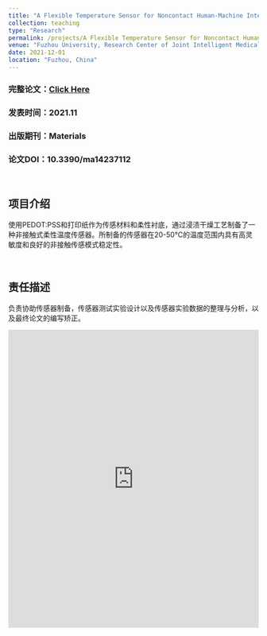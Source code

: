 ```yaml
---
title: "A Flexible Temperature Sensor for Noncontact Human-Machine Interaction"
collection: teaching
type: "Research"
permalink: /projects/A Flexible Temperature Sensor for Noncontact Human-Machine Interaction
venue: "Fuzhou University, Research Center of Joint Intelligent Medical Engineering"
date: 2021-12-01
location: "Fuzhou, China"
---
```


### 完整论文：[Click Here](https://www.mdpi.com/1996-1944/14/23/7112)   
### 发表时间：2021.11
### 出版期刊：Materials
### 论文DOI：10.3390/ma14237112

<br>

## 项目介绍
使用PEDOT:PSS和打印纸作为传感材料和柔性衬底，通过浸渍干燥工艺制备了一种非接触式柔性温度传感器。所制备的传感器在20-50℃的温度范围内具有高灵敏度和良好的非接触传感模式稳定性。

<br>

## 责任描述
负责协助传感器制备，传感器测试实验设计以及传感器实验数据的整理与分析，以及最终论文的编写矫正。



<iframe src="https://docs.google.com/viewer?url=https://github.com/Miracle-Han/Miracle-Han.github.io/raw/master/files/materials-14-07112-v2.pdf&embedded=true" style="width:100%; height:600px;" frameborder="0"></iframe>



